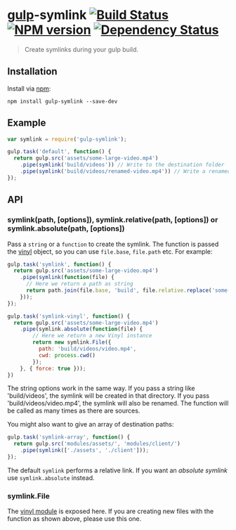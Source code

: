 # [gulp](https://github.com/gulpjs/gulp)-symlink [![Build Status](https://travis-ci.org/ben-eb/gulp-symlink.svg?branch=master)](https://travis-ci.org/ben-eb/gulp-symlink) [![NPM version](https://badge.fury.io/js/gulp-symlink.svg)](http://badge.fury.io/js/gulp-symlink) [![Dependency Status](https://gemnasium.com/ben-eb/gulp-symlink.svg)](https://gemnasium.com/ben-eb/gulp-symlink)

> Create symlinks during your gulp build.

## Installation

Install via [npm](https://npmjs.org/package/gulp-symlink):

```
npm install gulp-symlink --save-dev
```

## Example

```js
var symlink = require('gulp-symlink');

gulp.task('default', function() {
  return gulp.src('assets/some-large-video.mp4')
    .pipe(symlink('build/videos')) // Write to the destination folder
    .pipe(symlink('build/videos/renamed-video.mp4')) // Write a renamed symlink to the destination folder
});
```

## API

### symlink(path, [options]), symlink.relative(path, [options]) or symlink.absolute(path, [options])

Pass a `string` or a `function` to create the symlink.
The function is passed the [vinyl](https://github.com/wearefractal/vinyl) object, so you can use `file.base`, `file.path` etc.
For example:

```js
gulp.task('symlink', function() {
  return gulp.src('assets/some-large-video.mp4')
    .pipe(symlink(function(file) {
      // Here we return a path as string
      return path.join(file.base, 'build', file.relative.replace('some-large', ''));
    }));
});

gulp.task('symlink-vinyl', function() {
  return gulp.src('assets/some-large-video.mp4')
    .pipe(symlink.absolute(function(file) {
        // Here we return a new Vinyl instance
        return new symlink.File({
          path: 'build/videos/video.mp4',
          cwd: process.cwd()
        });
    }, { force: true }));
})
```

The string options work in the same way. If you pass a string like 'build/videos', the symlink will be created in that directory. If you pass 'build/videos/video.mp4', the symlink will also be renamed.
The function will be called as many times as there are sources.

You might also want to give an array of destination paths:

```js
gulp.task('symlink-array', function() {
  return gulp.src('modules/assets/', 'modules/client/')
    .pipe(symlink(['./assets', './client']));
});
```

The default `symlink` performs a relative link. If you want an *absolute symlink* use `symlink.absolute` instead.

### symlink.File

The [vinyl module](https://github.com/wearefractal/vinyl) is exposed here. If you are creating new files with the function as shown above, please use this one.
